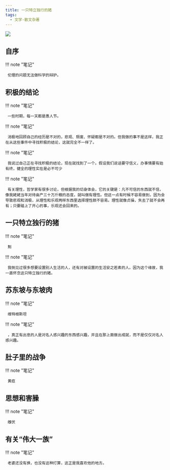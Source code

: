 ```yaml
---
title: 一只特立独行的猪
tags:
  - 文学-散文杂著
---
```


![](https://wfqqreader-1252317822.image.myqcloud.com/cover/831/912831/s_912831.jpg)


## 自序




!!! note "笔记"

	 伦理的问题无法做科学的辩护。 


## 积极的结论




!!! note "笔记"

	 一些时期，每一天都是愚人节。 


!!! note "笔记"

	 消极地回顾自己的经历是不对的，悲观、颓废、怀疑都是不对的。但我做的事不是这样，我正在从这些事件中寻找积极的结论，这就完全不一样了。
 


!!! note "笔记"

	 我说过自己正在寻找积极的结论，现在就找到了一个。假设我们说话要守信义，办事情要有始有终，健全的理性实在是必不可少 


!!! note "笔记"

	 有关理性，哲学家有很多讨论，但根据我的切身体会，它的关键是：凡不可信的东西就不信，像我姥姥当年对待亩产三十万斤粮的态度，就叫做有理性。但这一点有时候不容易做到，因为会导致悲观和消极，从理性和乐观两样东西里选择理性颇不容易。理性就像贞操，失去了就不会再有；只要碰上了开心的事，乐观还会回来的。 


## 一只特立独行的猪




!!! note "笔记"

	 劁 


!!! note "笔记"

	 我倒见过很多想要设置别人生活的人，还有对被设置的生活安之若素的人。因为这个缘故，我一直怀念这只特立独行的猪。 


## 苏东坡与东坡肉




!!! note "笔记"

	 维特根斯坦 


!!! note "笔记"

	 ，真正有出息的人是对名人感兴趣的东西感兴趣，并且在那上面做出成就，而不是仅仅对名人感兴趣。
 


## 肚子里的战争




!!! note "笔记"

	 黄疸 


## 思想和害臊




!!! note "笔记"

	 雌伏 


## 有关“伟大一族”




!!! note "笔记"

	 老婆还没有换，也没有这种打算，这正是我喜欢他的地方。 

